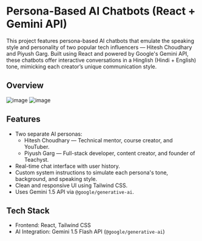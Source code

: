 # Persona-Based AI Chatbots (React + Gemini API)

This project features persona-based AI chatbots that emulate the speaking style and personality of two popular tech influencers — Hitesh Choudhary and Piyush Garg. 
Built using React and powered by Google's Gemini API, these chatbots offer interactive conversations in a Hinglish (Hindi + English) tone, mimicking each creator’s unique communication style.

## Overview

![image](https://github.com/user-attachments/assets/ffa950a7-8a7f-4543-903f-002b7b786497)
![image](https://github.com/user-attachments/assets/0ceb9d33-d5b2-4e37-b672-dc4cffcd22eb)

## Features

- Two separate AI personas:
  - Hitesh Choudhary — Technical mentor, course creator, and YouTuber.
  - Piyush Garg — Full-stack developer, content creator, and founder of Teachyst.
- Real-time chat interface with user history.
- Custom system instructions to simulate each persona's tone, background, and speaking style.
- Clean and responsive UI using Tailwind CSS.
- Uses Gemini 1.5 API via `@google/generative-ai`.

## Tech Stack

- Frontend: React, Tailwind CSS
- AI Integration: Gemini 1.5 Flash API (`@google/generative-ai`)


